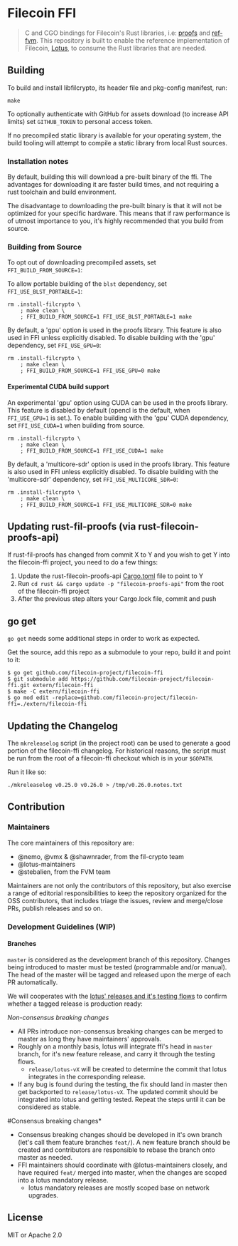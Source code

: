 # Filecoin FFI

> C and CGO bindings for Filecoin's Rust libraries, i.e: [proofs](https://github.com/filecoin-project/rust-fil-proofs) and [ref-fvm](https://github.com/filecoin-project/ref-fvm). This repository is built to enable the reference implementation of Filecoin, [Lotus](https://github.com/filecoin-project/lotus), to consume the Rust libraries that are needed.

## Building

To build and install libfilcrypto, its header file and pkg-config manifest, run:

```shell
make
```

To optionally authenticate with GitHub for assets download (to increase API limits)
set `GITHUB_TOKEN` to personal access token.

If no precompiled static library is available for your operating system, the
build tooling will attempt to compile a static library from local Rust sources.

### Installation notes

By default, building this will download a pre-built binary of the ffi.  The advantages for downloading it are faster build times, and not requiring a rust toolchain and build environment.

The disadvantage to downloading the pre-built binary is that it will not be optimized for your specific hardware.  This means that if raw performance is of utmost importance to you, it's highly recommended that you build from source.

### Building from Source

To opt out of downloading precompiled assets, set `FFI_BUILD_FROM_SOURCE=1`:

To allow portable building of the `blst` dependency, set `FFI_USE_BLST_PORTABLE=1`:

```shell
rm .install-filcrypto \
    ; make clean \
    ; FFI_BUILD_FROM_SOURCE=1 FFI_USE_BLST_PORTABLE=1 make
```

By default, a 'gpu' option is used in the proofs library.  This feature is also used in FFI unless explicitly disabled.  To disable building with the 'gpu' dependency, set `FFI_USE_GPU=0`:

```shell
rm .install-filcrypto \
    ; make clean \
    ; FFI_BUILD_FROM_SOURCE=1 FFI_USE_GPU=0 make
```

#### Experimental CUDA build support

An experimental 'gpu' option using CUDA can be used in the proofs library.  This feature is disabled by default (opencl is the default, when `FFI_USE_GPU=1` is set.).  To enable building with the 'gpu' CUDA dependency, set `FFI_USE_CUDA=1` when building from source.

```shell
rm .install-filcrypto \
    ; make clean \
    ; FFI_BUILD_FROM_SOURCE=1 FFI_USE_CUDA=1 make
```

By default, a 'multicore-sdr' option is used in the proofs library.  This feature is also used in FFI unless explicitly disabled.  To disable building with the 'multicore-sdr' dependency, set `FFI_USE_MULTICORE_SDR=0`:

```shell
rm .install-filcrypto \
    ; make clean \
    ; FFI_BUILD_FROM_SOURCE=1 FFI_USE_MULTICORE_SDR=0 make
```

## Updating rust-fil-proofs (via rust-filecoin-proofs-api)

If rust-fil-proofs has changed from commit X to Y and you wish to get Y into
the filecoin-ffi project, you need to do a few things:

1. Update the rust-filecoin-proofs-api [Cargo.toml][1] file to point to Y
2. Run `cd rust && cargo update -p "filecoin-proofs-api"` from the root of the filecoin-ffi project
3. After the previous step alters your Cargo.lock file, commit and push

## go get

`go get` needs some additional steps in order to work as expected.

Get the source, add this repo as a submodule to your repo, build it and point to it:

```shell
$ go get github.com/filecoin-project/filecoin-ffi
$ git submodule add https://github.com/filecoin-project/filecoin-ffi.git extern/filecoin-ffi
$ make -C extern/filecoin-ffi
$ go mod edit -replace=github.com/filecoin-project/filecoin-ffi=./extern/filecoin-ffi
```

## Updating the Changelog

The `mkreleaselog` script (in the project root) can be used to generate a good
portion of the filecoin-ffi changelog. For historical reasons, the script must
be run from the root of a filecoin-ffi checkout which is in your `$GOPATH`.

Run it like so:

```shell
./mkreleaselog v0.25.0 v0.26.0 > /tmp/v0.26.0.notes.txt
```

## Contribution 

### Maintainers

The core maintainers of this repository are:
- @nemo, @vmx & @shawnrader, from the fil-crypto team
- @lotus-maintainers
- @stebalien, from the FVM team 

Maintainers are not only the contributors of this repository, but also exercise a range of editorial responsibilities to keep the repository organized for the OSS contributors, that includes triage the issues, review and merge/close PRs, publish releases and so on.

### Development Guidelines (WIP)

#### Branches

`master` is considered as the development branch of this repository. Changes being introduced to master must be tested (programmable and/or manual). The head of the master will be tagged and released upon the merge of each PR automatically.

We will cooperates with the [lotus' releases and it's testing flows](https://github.com/filecoin-project/lotus/blob/0c91b0dc1012c3e54b305a76bb25fb68390adf9d/LOTUS_RELEASE_FLOW.md?plain=1#L50) to confirm whether a tagged release is production ready:

*Non-consensus breaking changes*
- All PRs introduce non-consensus breaking changes can be merged to master as long they have maintainers' approvals.
- Roughly on a monthly basis, lotus will integrate ffi's head in `master` branch, for it's new feature release, and carry it through the testing flows.
  - `release/lotus-vX` will be created to determine the commit that lotus integrates in the corresponding release.
- If any bug is found during the testing, the fix should land in master then get backported to `release/lotus-vX`. The updated commit should be integrated into lotus and getting tested. Repeat the steps until it can be considered as stable.

#Consensus breaking changes*
- Consensus breaking changes should be developed in it's own branch (let's call them feature branches `feat/`). A new feature branch should be created and contributors are responsible to rebase the branch onto master as needed.
- FFI maintainers should coordinate with @lotus-maintainers closely, and have required `feat/` merged into master, when the changes are scoped into a lotus mandatory release.
    -  lotus mandatory releases are mostly scoped base on network upgrades.


## License

MIT or Apache 2.0

[1]: https://github.com/filecoin-project/rust-filecoin-proofs-api/commit/61fde0e581cc38abc4e13dbe96145c9ad2f1f0f5

